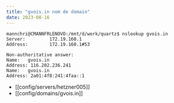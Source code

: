 ```yaml
---
title: "gvois.in nom de domain"
date: 2023-08-16
---
```


```
mannchri@CMANNFRLENOVO:/mnt/d/work/quartz$ nslookup gvois.in
Server:         172.19.160.1
Address:        172.19.160.1#53

Non-authoritative answer:
Name:   gvois.in
Address: 116.202.236.241
Name:   gvois.in
Address: 2a01:4f8:241:4faa::1
```

- [[config/servers/hetzner005]]
- [[config/domains/gvois.in]]

